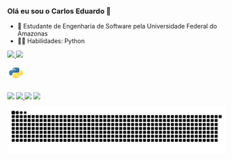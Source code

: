 ### Olá eu sou o Carlos Eduardo 👋

- 🚀 Estudante de Engenharia de Software pela Universidade Federal do Amazonas
- 👨‍💻 Habilidades: Python

<div>
  <a href="https://github.com/carlosBitzin">
  <img height = "150em" src = "https://github-readme-stats.vercel.app/api?username=carlosBitzin&show_icons=true&theme=github_dark&include_all_commits=true&count_private=true" />
  <img height = "150em" src = "https://github-readme-stats.vercel.app/api/top-langs/?username=CarlosBitzin&layout=compact&langs_count=7&theme=github_dark" />
</div>

  <div style = "display: inline_block"> <br>
  <img align = "center" alt = "Python" height = "30" width = "40" src = "https://raw.githubusercontent.com/devicons/devicon/master/icons/python/python-original.svg ">
</div> 
  
  ##
  
 <div>
   <a href="https://instagram.com/CarlosBitzin" target="_blank"><img src="https://img.shields.io/badge/-Instagram-%23E4405F?style=for-the-badge&logo=instagram&logoColor=white" target="_blank"></a>
   <a href = "mailto:xxtcarlovis07@gmail.com"> <img src = "https://img.shields.io/badge/-Gmail-%23333?style=for-the-badge&logo=gmail&logoColor=white "target =" _ blank "> </a>
   <a href="https://www.linkedin.com/in/carlos-eduardo-996672222" target="_blank"><img src="https://img.shields.io/badge/-LinkedIn-%230077B5?style=for-the-badge&logo=linkedin&logoColor=white" target="_blank"></a> 
   <a href="https://discord.gg/EgTEY7cS" target="_blank"><img src="https://img.shields.io/badge/Discord-7289DA?style=for-the-badge&logo=discord&logoColor=white" target="_blank"></a> 
   
   ![Snake animation](https://github.com/carlosBitzin/carlosBitzin/blob/output/github-contribution-grid-snake.svg)
   
   
  </div>
  
